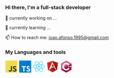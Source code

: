 ### Hi there, I'm a full-stack developer

🔭 currently working on ...

🌱 currently learning ...

📫 How to reach me: joao.afonso.1995@gmail.com

### My Languages and tools

<code><img alt="javascript" src="./assets/javascript.svg" width="40" height="40" /></code>
<code><img alt="typescript" src="./assets/typescript.svg" width="40" height="40" /></code>
<code><img alt="react" src="./assets/react.svg" width="40" height="40" /></code>
<code><img alt="angular" src="./assets/angular.svg" width="40" height="40" /></code>
<code><img alt="cpp" src="./assets/cpp.svg" width="40" height="40" /></code>
